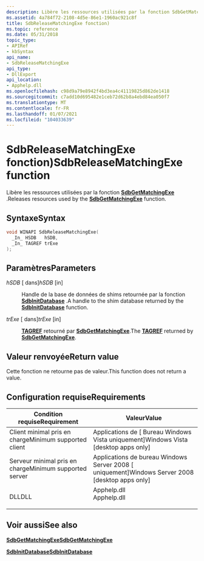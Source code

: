 ```yaml
---
description: Libère les ressources utilisées par la fonction SdbGetMatchingExe.
ms.assetid: 4a784f72-2108-4d5e-86e1-1960ac921c8f
title: SdbReleaseMatchingExe fonction)
ms.topic: reference
ms.date: 05/31/2018
topic_type:
- APIRef
- kbSyntax
api_name:
- SdbReleaseMatchingExe
api_type:
- DllExport
api_location:
- Apphelp.dll
ms.openlocfilehash: c98d9a79e8942f4bd3ea4c41119825d862de1418
ms.sourcegitcommit: c7add10d695482e1ceb72d62b8a4ebd84ea050f7
ms.translationtype: MT
ms.contentlocale: fr-FR
ms.lasthandoff: 01/07/2021
ms.locfileid: "104033639"
---
```

# <a name="sdbreleasematchingexe-function"></a><span data-ttu-id="4cf0e-103">SdbReleaseMatchingExe fonction)</span><span class="sxs-lookup"><span data-stu-id="4cf0e-103">SdbReleaseMatchingExe function</span></span>

<span data-ttu-id="4cf0e-104">Libère les ressources utilisées par la fonction [**SdbGetMatchingExe**](sdbgetmatchingexe.md) .</span><span class="sxs-lookup"><span data-stu-id="4cf0e-104">Releases resources used by the [**SdbGetMatchingExe**](sdbgetmatchingexe.md) function.</span></span>

## <a name="syntax"></a><span data-ttu-id="4cf0e-105">Syntaxe</span><span class="sxs-lookup"><span data-stu-id="4cf0e-105">Syntax</span></span>


```C++
void WINAPI SdbReleaseMatchingExe(
  _In_ HSDB   hSDB,
  _In_ TAGREF trExe
);
```



## <a name="parameters"></a><span data-ttu-id="4cf0e-106">Paramètres</span><span class="sxs-lookup"><span data-stu-id="4cf0e-106">Parameters</span></span>

<dl> <dt>

<span data-ttu-id="4cf0e-107">*hSDB* \[ dans\]</span><span class="sxs-lookup"><span data-stu-id="4cf0e-107">*hSDB* \[in\]</span></span>
</dt> <dd>

<span data-ttu-id="4cf0e-108">Handle de la base de données de shims retournée par la fonction [**SdbInitDatabase**](sdbinitdatabase.md) .</span><span class="sxs-lookup"><span data-stu-id="4cf0e-108">A handle to the shim database returned by the [**SdbInitDatabase**](sdbinitdatabase.md) function.</span></span>

</dd> <dt>

<span data-ttu-id="4cf0e-109">*trExe* \[ dans\]</span><span class="sxs-lookup"><span data-stu-id="4cf0e-109">*trExe* \[in\]</span></span>
</dt> <dd>

<span data-ttu-id="4cf0e-110">[**TAGREF**](tagref.md) retourné par [**SdbGetMatchingExe**](sdbgetmatchingexe.md).</span><span class="sxs-lookup"><span data-stu-id="4cf0e-110">The [**TAGREF**](tagref.md) returned by [**SdbGetMatchingExe**](sdbgetmatchingexe.md).</span></span>

</dd> </dl>

## <a name="return-value"></a><span data-ttu-id="4cf0e-111">Valeur renvoyée</span><span class="sxs-lookup"><span data-stu-id="4cf0e-111">Return value</span></span>

<span data-ttu-id="4cf0e-112">Cette fonction ne retourne pas de valeur.</span><span class="sxs-lookup"><span data-stu-id="4cf0e-112">This function does not return a value.</span></span>

## <a name="requirements"></a><span data-ttu-id="4cf0e-113">Configuration requise</span><span class="sxs-lookup"><span data-stu-id="4cf0e-113">Requirements</span></span>



| <span data-ttu-id="4cf0e-114">Condition requise</span><span class="sxs-lookup"><span data-stu-id="4cf0e-114">Requirement</span></span> | <span data-ttu-id="4cf0e-115">Valeur</span><span class="sxs-lookup"><span data-stu-id="4cf0e-115">Value</span></span> |
|-------------------------------------|----------------------------------------------------------------------------------------|
| <span data-ttu-id="4cf0e-116">Client minimal pris en charge</span><span class="sxs-lookup"><span data-stu-id="4cf0e-116">Minimum supported client</span></span><br/> | <span data-ttu-id="4cf0e-117">Applications de \[ Bureau Windows Vista uniquement\]</span><span class="sxs-lookup"><span data-stu-id="4cf0e-117">Windows Vista \[desktop apps only\]</span></span><br/>                                         |
| <span data-ttu-id="4cf0e-118">Serveur minimal pris en charge</span><span class="sxs-lookup"><span data-stu-id="4cf0e-118">Minimum supported server</span></span><br/> | <span data-ttu-id="4cf0e-119">Applications de bureau Windows Server 2008 \[ uniquement\]</span><span class="sxs-lookup"><span data-stu-id="4cf0e-119">Windows Server 2008 \[desktop apps only\]</span></span><br/>                                   |
| <span data-ttu-id="4cf0e-120">DLL</span><span class="sxs-lookup"><span data-stu-id="4cf0e-120">DLL</span></span><br/>                      | <dl> <span data-ttu-id="4cf0e-121"><dt>Apphelp.dll</dt></span><span class="sxs-lookup"><span data-stu-id="4cf0e-121"><dt>Apphelp.dll</dt></span></span> </dl> |



## <a name="see-also"></a><span data-ttu-id="4cf0e-122">Voir aussi</span><span class="sxs-lookup"><span data-stu-id="4cf0e-122">See also</span></span>

<dl> <dt>

[<span data-ttu-id="4cf0e-123">**SdbGetMatchingExe**</span><span class="sxs-lookup"><span data-stu-id="4cf0e-123">**SdbGetMatchingExe**</span></span>](sdbgetmatchingexe.md)
</dt> <dt>

[<span data-ttu-id="4cf0e-124">**SdbInitDatabase**</span><span class="sxs-lookup"><span data-stu-id="4cf0e-124">**SdbInitDatabase**</span></span>](sdbinitdatabase.md)
</dt> </dl>

 

 




